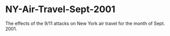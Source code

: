 # NY-Air-Travel-Sept-2001
The effects of the 9/11 attacks on New York air travel for the month of Sept. 2001.
